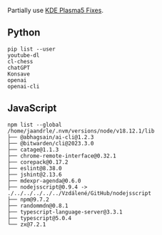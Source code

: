 Partially use [KDE Plasma5 Fixes](https://zren.github.io/kde/).

## Python
```
pip list --user
youtube-dl
cl-chess
chatGPT
Konsave
openai
openai-cli
```

## JavaScript
```
npm list --global
/home/jaandrle/.nvm/versions/node/v18.12.1/lib
├── @abhagsain/ai-cli@1.2.3
├── @bitwarden/cli@2023.3.0
├── catage@1.1.3
├── chrome-remote-interface@0.32.1
├── corepack@0.17.2
├── eslint@8.38.0
├── jshint@2.13.6
├── mdexpr-agenda@0.6.0
├── nodejsscript@0.9.4 -> ./../../../../../Vzdálené/GitHub/nodejsscript
├── npm@9.7.2
├── randommdn@0.8.1
├── typescript-language-server@3.3.1
├── typescript@5.0.4
└── zx@7.2.1
```
